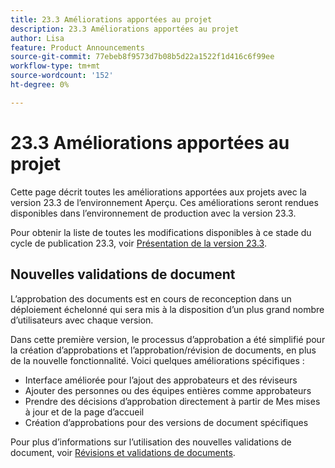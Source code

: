 ```yaml
---
title: 23.3 Améliorations apportées au projet
description: 23.3 Améliorations apportées au projet
author: Lisa
feature: Product Announcements
source-git-commit: 77ebeb8f9573d7b08b5d22a1522f1d416c6f99ee
workflow-type: tm+mt
source-wordcount: '152'
ht-degree: 0%

---
```


# 23.3 Améliorations apportées au projet

Cette page décrit toutes les améliorations apportées aux projets avec la version 23.3 de l’environnement Aperçu. Ces améliorations seront rendues disponibles dans l’environnement de production avec la version 23.3.

Pour obtenir la liste de toutes les modifications disponibles à ce stade du cycle de publication 23.3, voir [Présentation de la version 23.3](/help/quicksilver/product-announcements/product-releases/23.3-release-activity/23-3-release-overview.md).

## Nouvelles validations de document

L’approbation des documents est en cours de reconception dans un déploiement échelonné qui sera mis à la disposition d’un plus grand nombre d’utilisateurs avec chaque version.

Dans cette première version, le processus d’approbation a été simplifié pour la création d’approbations et l’approbation/révision de documents, en plus de la nouvelle fonctionnalité. Voici quelques améliorations spécifiques :

* Interface améliorée pour l’ajout des approbateurs et des réviseurs
* Ajouter des personnes ou des équipes entières comme approbateurs
* Prendre des décisions d’approbation directement à partir de Mes mises à jour et de la page d’accueil
* Création d’approbations pour des versions de document spécifiques

Pour plus d’informations sur l’utilisation des nouvelles validations de document, voir [Révisions et validations de documents](https://experienceleague.adobe.com/docs/workfront/using/review-and-approve-work/document-reviews-and-approvals/document-reviews-and-approvals.html?lang=en).
